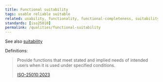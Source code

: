 ```yaml
---
title: Functional suitability
tags: usable reliable suitable
related: usability, functionality, functional-completeness, suitability
standards: [iso25010]
permalink: /qualities/functional-suitability
---
```


See also [suitability](/qualities/suitability)

Definitions:

>Provide functions that meet stated and implied needs of intended users when it is used under specified conditions.
>
>[ISO-25010:2023](/references/#iso-25010-2023)

